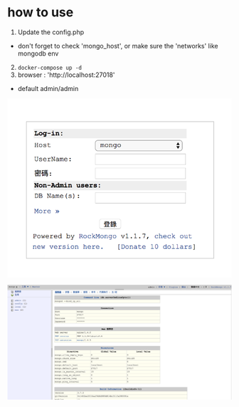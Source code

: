 # how to use

1. Update the config.php
  - don't forget to check 'mongo_host', or make sure the 'networks' like mongodb env
2. `docker-compose up -d`
3. browser : 'http://localhost:27018'
  - default admin/admin

![img1](img1.png)

![img2](img2.png)